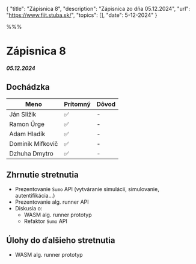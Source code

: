 { 
  "title": "Zápisnica 8", 
  "description": "Zápisnica zo dňa 05.12.2024", 
  "url": "https://www.fiit.stuba.sk/", 
  "topics": [],
  "date": 5-12-2024"
} 

%%%

# Zápisnica 8
##### 05.12.2024

## Dochádzka
| Meno     |    Prítomný   |  Dôvod |
|----------|-------------|-------|
| Ján Sližik | ✅ | - |
| Ramon Ürge | ✅ | - |
| Adam Hladík | ✅ | - |
| Dominik Mifkovič | ✅ | - |
| Dzhuha Dmytro  | ✅ | - |

## Zhrnutie stretnutia
- Prezentovanie `Sumo` API (vytváranie simulácií, simulovanie, autentifikácia...)
- Prezentovanie alg. runner API
- Diskusia o:
  - WASM alg. runner prototyp
  - Refaktor `Sumo` API

## Úlohy do ďalšieho stretnutia
- WASM alg. runner prototyp